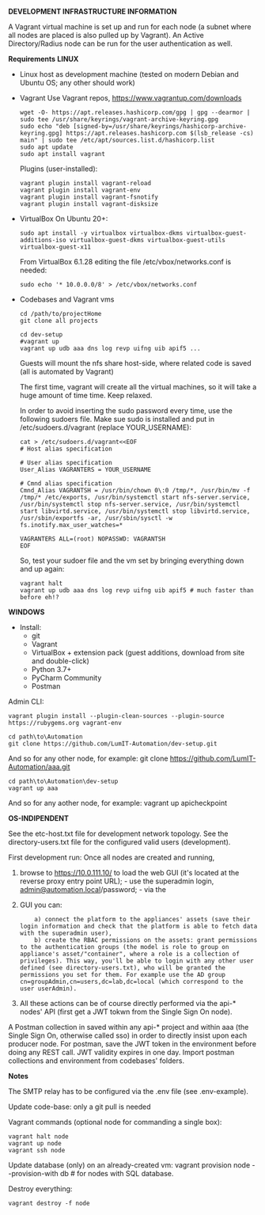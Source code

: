 **DEVELOPMENT INFRASTRUCTURE INFORMATION**

A Vagrant virtual machine is set up and run for each node (a subnet where all nodes are placed is also pulled up by Vagrant). An Active Directory/Radius node can be run for the user authentication as well.

**Requirements**
**LINUX**
- Linux host as development machine (tested on modern Debian and Ubuntu OS; any other should work)
- Vagrant
        Use Vagrant repos, https://www.vagrantup.com/downloads
           
      wget -O- https://apt.releases.hashicorp.com/gpg | gpg --dearmor | sudo tee /usr/share/keyrings/vagrant-archive-keyring.gpg
      sudo echo "deb [signed-by=/usr/share/keyrings/hashicorp-archive-keyring.gpg] https://apt.releases.hashicorp.com $(lsb_release -cs) main" | sudo tee /etc/apt/sources.list.d/hashicorp.list
      sudo apt update
      sudo apt install vagrant

     Plugins (user-installed):
     
      vagrant plugin install vagrant-reload
      vagrant plugin install vagrant-env
      vagrant plugin install vagrant-fsnotify
      vagrant plugin install vagrant-disksize
- VirtualBox
        On Ubuntu 20+:
        
      sudo apt install -y virtualbox virtualbox-dkms virtualbox-guest-additions-iso virtualbox-guest-dkms virtualbox-guest-utils virtualbox-guest-x11
     From VirtualBox 6.1.28 editing the file /etc/vbox/networks.conf is needed:
     
      sudo echo '* 10.0.0.0/8' > /etc/vbox/networks.conf

- Codebases and Vagrant vms

      cd /path/to/projectHome
      git clone all projects

      cd dev-setup
      #vagrant up
      vagrant up udb aaa dns log revp uifng uib apif5 ...
      
    Guests will mount the nfs share host-side, where related code is saved (all is automated by Vagrant)
	
    The first time, vagrant will create all the virtual machines, so it will take a huge amount of time time. Keep relaxed.

    In order to avoid inserting the sudo password every time, use the following sudoers file.
    Make sue sudo is installed and put in /etc/sudoers.d/vagrant (replace YOUR_USERNAME):
    
      cat > /etc/sudoers.d/vagrant<<EOF
      # Host alias specification

      # User alias specification
      User_Alias VAGRANTERS = YOUR_USERNAME

      # Cmnd alias specification
      Cmnd_Alias VAGRANTSH = /usr/bin/chown 0\:0 /tmp/*, /usr/bin/mv -f /tmp/* /etc/exports, /usr/bin/systemctl start nfs-server.service, /usr/bin/systemctl stop nfs-server.service, /usr/bin/systemctl start libvirtd.service, /usr/bin/systemctl stop libvirtd.service, /usr/sbin/exportfs -ar, /usr/sbin/sysctl -w fs.inotify.max_user_watches=*

      VAGRANTERS ALL=(root) NOPASSWD: VAGRANTSH
      EOF

    So, test your sudoer file and the vm set by bringing everything down and up again:
    
      vagrant halt
      vagrant up udb aaa dns log revp uifng uib apif5 # much faster than before eh!?



**WINDOWS**
- Install:
    * git
    * Vagrant    
    * VirtualBox + extension pack (guest additions, download from site and double-click)
    * Python 3.7+
    * PyCharm Community
    * Postman

Admin CLI:

    vagrant plugin install --plugin-clean-sources --plugin-source https://rubygems.org vagrant-env

    cd path\to\Automation
    git clone https://github.com/LumIT-Automation/dev-setup.git
And so for any other node, for example: git clone https://github.com/LumIT-Automation/aaa.git

    cd path\to\Automation\dev-setup
    vagrant up aaa
And so for any aother node, for example: vagrant up apicheckpoint



**OS-INDIPENDENT**

See the etc-host.txt file for development network topology.
See the directory-users.txt file for the configured valid users (development).

First development run:
    Once all nodes are created and running,

 1. browse to https://10.0.111.10/ to load the web GUI (it's located at
    the reverse proxy entry point URL);
            - use the superadmin login, admin@automation.local/password;
            - via the

 2. GUI you can: 
 
	        a) connect the platform to the appliances' assets (save their login information and check that the platform is able to fetch data with the superadmin user), 
	        b) create the RBAC permissions on the assets: grant permissions to the authentication groups (the model is role to group on appliance's asset/"container", where a role is a collection of privileges). This way, you'll be able to login with any other user defined (see directory-users.txt), who will be granted the permissions you set for them. For example use the AD group cn=groupAdmin,cn=users,dc=lab,dc=local (which correspond to the user userAdmin).
 4. All these actions can be of course directly performed via the api-* nodes' API (first get a JWT tokwn from the Single Sign On node).

A Postman collection in saved within any api-* project and within aaa (the Single Sign On, otherwise called sso) in order to directly insist upon each producer node. For postman, save the JWT token in the environment before doing any REST call. JWT validity expires in one day.
Import postman collections and environment from codebases' folders.



**Notes**

The SMTP relay has to be configured via the .env file (see .env-example).
    
Update code-base: only a git pull is needed

Vagrant commands (optional node for commanding a single box):

    vagrant halt node
    vagrant up node
    vagrant ssh node

Update database (only) on an already-created vm: vagrant provision node --provision-with db # for nodes with SQL database.

Destroy everything:

    vagrant destroy -f node


